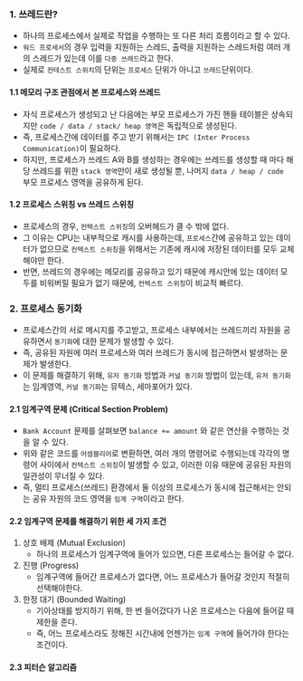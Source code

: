 ### 1. 쓰레드란?

- 하나의 프로세스에서 실제로 작업을 수행하는 또 다른 처리 흐름이라고 할 수 있다.
- `워드 프로세서`의 경우 입력을 지원하는 스레드, 출력을 지원하는 스레드처럼 여러 개의 스레드가 있는데 이를 `다중 쓰레드`라고 한다.
- 실제로 `컨테스트 스위치`의 단위는 `프로세스` 단위가 아니고 `쓰레드`단위이다.

#### 1.1 메모리 구조 관점에서 본 프로세스와 쓰레드

- 자식 프로세스가 생성되고 난 다음에는 부모 프로세스가 가진 핸들 테이블은 상속되지만 `code / data / stack/ heap 영역`은 독립적으로 생성된다.
- 즉, 프로세스간에 데이터를 주고 받기 위해서는  `IPC (Inter Process Communication)`이 필요하다.
- 하지만,  프로세스가 쓰레드 A와 B를 생성하는 경우에는 쓰레드를 생성할 때 마다 해당 쓰레드를 위한 `stack 영역`만이 새로 생성될 뿐, 나머지 `data / heap / code ` 부모 프로세스 영역을 공유하게 된다.



#### 1.2 프로세스 스위칭 vs 쓰레드 스위칭

- 프로세스의 경우, `컨텍스트 스위칭`의 오버헤드가 클 수 밖에 없다.
- 그 이유는 CPU는 내부적으로 캐시를 사용하는데, `프로세스`간에 공유하고 있는 데이터가 없으므로 `컨텍스트 스위칭`을 위해서는 기존에 캐시에 저장된 데이터를 모두 교체해야만 한다.
- 반면, 쓰레드의 경우에는 메모리를 공유하고 있기 때문에 캐시안에 있는 데이터 모두를  비워버릴 필요가 없기 때문에, `컨텍스트 스위칭`이 비교적 빠르다.



### 2. 프로세스 동기화

- 프로세스간의 서로 메시지를 주고받고, 프로세스 내부에서는 쓰레드끼리 자원을 공유하면서 `동기화`에 대한 문제가 발생할 수 있다.
- 즉, 공유된 자원에 여러 프로세스와 여러 쓰레드가 동시에 접근하면서 발생하는 문제가 발생한다.
- 이 문제를 해결하기 위해, `유저 동기화` 방법과 `커널 동기화` 방법이 있는데, `유저 동기화`는 임계영역, `커널 동기화`는 뮤텍스, 세마포어가 있다.



#### 2.1 임계구역 문제 (Critical Section Problem)

- `Bank Account` 문제를 살펴보면 `balance += amount` 와 같은 연산을 수행하는 것을 알 수 있다.
- 위와 같은 코드를 `어셈블리어`로 변환하면, 여러 개의 명령어로 수행되는데 각각의 명령어 사이에서 `컨텍스트 스위칭`이 발생할 수 있고, 이러한 이유 때문에 공유된 자원의 일관성이 무너질 수 있다.
- 즉, 멀티 프로세스(쓰레드) 환경에서 둘 이상의 프로세스가 동시에 접근해서는 안되는 공유 자원의 코드 영역을 `임계 구역`이라고 한다.



#### 2.2 임계구역 문제를 해결하기 위한 세 가지 조건

1. 상호 배제 (Mutual Exclusion)
   - 하나의 프로세스가 임계구역에 들어가 있으면, 다른 프로세스는 들어갈 수 없다.
2. 진행 (Progress)
   - 임계구역에 들어간 프로세스가 없다면, 어느 프로세스가 들어갈 것인지 적절히 선택해야한다.
3. 한정 대기 (Bounded Waiting)
   - 기아상태를 방지하기 위해, 한 번 들어갔다가 나온 프로세스는 다음에 들어갈 때 제한을 준다.
   - 즉, 어느 프로세스라도 정해진 시간내에 언젠가는 `임계 구역`에 들어가야 한다는 조건이다.

#### 2.3 피터슨 알고리즘







